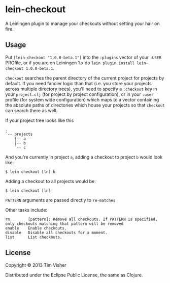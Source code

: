 # lein-checkout

A Leiningen plugin to manage your checkouts without setting your hair on fire.

## Usage

Put `[lein-checkout "1.0.0-beta.1"]` into the `:plugins` vector of your
`:USER` PROfile, or if you are on Leiningen 1.x do `lein plugin install
lein-checkout 1.0.0-beta.1`.

`checkout` searches the parent directory of the current project for projects by default. If you need fancier logic than that (i.e. you store your projects across multiple directory trees), you'll need to specify a `:checkout` key in your `project.clj` (for project by project configuration), or in your `:user` profile (for system wide configuration) which maps to a vector containing the absolute paths of directories which house your projects so that `checkout` can search there as well.

If your project tree looks like this

    .   
    `-- projects
        |-- a
        |-- b
        `-- c

And you're currently in project `a`, adding a checkout to project `b` would look like:

    $ lein checkout [ln] b

Adding a checkout to all projects would be:

    $ lein checkout [ln]

`PATTERN` arguments are passed directly to `re-matches`

Other tasks include:

    rm        [pattern]: Remove all checkouts. If PATTERN is specified, only checkouts matching that pattern will be removed
    enable    Enable checkouts.
    disable   Disable all checkouts for a moment.
    list      List checkouts.

## License

Copyright © 2013 Tim Visher

Distributed under the Eclipse Public License, the same as Clojure.
